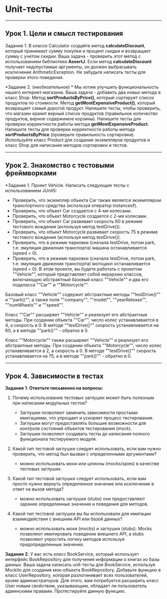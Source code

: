 # Unit-тесты
---

## Урок 1. Цели и смысл тестирования

Задание 1. В классе Calculator создайте метод **calculateDiscount**, который принимает сумму покупки и процент скидки и возвращает сумму с учетом скидки. Ваша задача - проверить этот метод с использованием библиотеки **AssertJ**. Если метод **calculateDiscount** получает недопустимые аргументы, он должен выбрасывать исключение ArithmeticException. Не забудьте написать тесты для проверки этого поведения.

*Задание 2. (необязательное) *
Мы хотим улучшить функциональность нашего интернет-магазина. Ваша задача - добавить два новых метода в класс Shop:
Метод **sortProductsByPrice()**, который сортирует список продуктов по стоимости. Метод **getMostExpensiveProduct()**, который возвращает самый дорогой продукт. Напишите тесты, чтобы проверить, что магазин хранит верный список продуктов (правильное количество продуктов, верное содержимое корзины).
Напишите тесты для проверки корректности работы метода **getMostExpensiveProduct**. Напишите тесты для проверки корректности работы метода **sortProductsByPrice** (проверьте правильность сортировки). Используйте класс Product для создания экземпляров продуктов и класс Shop для написания методов сортировки и тестов.

---

## Урок 2. Знакомство с тестовыми фреймворками
 
*Задание 1.
Проект Vehicle. Написать следующие тесты с использованием JUnit5:
- Проверить, что экземпляр объекта Car также является экземпляром транспортного средства (используя оператор instanceof).
- Проверить, что объект Car создается с 4-мя колесами.
- Проверить, что объект Motorcycle создается с 2-мя колесами.
- Проверить, что объект Car развивает скорость 60 в режиме тестового вождения (используя метод testDrive()).
- Проверить, что объект Motorcycle развивает скорость 75 в режиме тестового вождения (используя метод testDrive()).
- Проверить, что в режиме парковки (сначала testDrive, потом park, т.е. эмуляция движения транспорта) машина останавливается (speed = 0).
- Проверить, что в режиме парковки (сначала testDrive, потом park, т.е. эмуляция движения транспорта) мотоцикл останавливается (speed = 0).
В этом проекте, вы будете работать с проектом ""Vehicle"", который представляет собой иерархию классов, включающую абстрактный базовый класс ""Vehicle"" и два его подкласса ""Car"" и ""Motorcycle"".

Базовый класс ""Vehicle"" содержит абстрактные методы ""testDrive()"" и ""park()"", а также поля ""company"", ""model"", ""yearRelease"", ""numWheels"" и ""speed"".

Класс ""Car"" расширяет ""Vehicle"" и реализует его абстрактные методы. При создании объекта ""Car"", число колес устанавливается в 4, а скорость в 0. В методе ""testDrive()"" скорость устанавливается на 60, а в методе ""park()"" - обратно в 0.

Класс ""Motorcycle"" также расширяет ""Vehicle"" и реализует его абстрактные методы. При создании объекта ""Motorcycle"", число колес устанавливается в 2, а скорость в 0. В методе ""testDrive()"" скорость устанавливается на 75, а в методе ""park()"" - обратно в 0.

---

## Урок 4. Зависимости в тестах
 
<b>Задание 1. Ответьте письменно на вопросы:</b>
1)  Почему использование тестовых заглушек может быть полезным при написании модульных тестов?
    - Заглушки позволяют заменить зависимости простыми имитациями, что упрощает и ускоряет процесс тестирования.
    - Заглушки могут предоставлять большие возможности для контроля состояний объектов тестирования (mock).
    - Заглушки позволяют создавать тесты до написания полного функционала тестируемого модуля.

2) Какой тип тестовой заглушки следует использовать, если вам нужно проверить, что метод был вызван с определенными аргументами?
   - можно использовать моки или шпионы (mocks/spies) в качестве тестовых заглушек.

3) Какой тип тестовой заглушки следует использовать, если вам просто нужно вернуть определенное значение или исключение в ответ на вызов метода?
   - можно использовать заглушки (stubs) они предоставляют заранее определенные значения и поведение для методов.
4) Какой тип тестовой заглушки вы бы использовали для имитации  взаимодействия с внешним API или базой данных?
   - можно использовать моки (mocks) и заглушки (stubs). Mocks позволяют имитировать поведение внешнего API, а stubs позволяют упростить логику методов используя предопределенные значения.
  
<b>Задание 2.</b>
У вас есть класс BookService, который использует интерфейс BookRepository для получения информации о книгах из базы данных. Ваша задача написать unit-тесты для BookService, используя Mockito для создания мок-объекта BookRepository.
Добавьте функцию в класс UserRepository, которая разлогинивает всех пользователей, кроме администраторов. Для этого, вам потребуется расширить класс User новым свойством, указывающим, обладает ли пользователь админскими правами. Протестируйте данную функцию.
